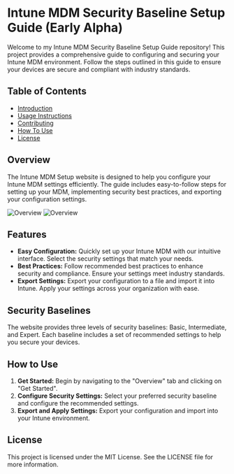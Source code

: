 # Intune MDM Security Baseline Setup Guide (Early Alpha)

Welcome to my Intune MDM Security Baseline Setup Guide repository! This project provides a comprehensive guide to configuring and securing your Intune MDM environment. Follow the steps outlined in this guide to ensure your devices are secure and compliant with industry standards.

## Table of Contents

- [Introduction](#overview)
- [Usage Instructions](#features)
- [Contributing](#security-baselines)
- [How To Use](#how-to-use)
- [License](#license)

## Overview

The Intune MDM Setup website is designed to help you configure your Intune MDM settings efficiently. The guide includes easy-to-follow steps for setting up your MDM, implementing security best practices, and exporting your configuration settings.

![Overview](https://github.com/MrOlof/IntuneWebsite/assets/100124559/777f44cd-3656-455e-a953-5a4bff60eef4)
![Overview](https://github.com/MrOlof/IntuneWebsite/assets/100124559/b038e558-1326-4074-8966-e183d601438d)

## Features

- **Easy Configuration:** Quickly set up your Intune MDM with our intuitive interface. Select the security settings that match your needs.
- **Best Practices:** Follow recommended best practices to enhance security and compliance. Ensure your settings meet industry standards.
- **Export Settings:** Export your configuration to a file and import it into Intune. Apply your settings across your organization with ease.

## Security Baselines

The website provides three levels of security baselines: Basic, Intermediate, and Expert. Each baseline includes a set of recommended settings to help you secure your devices.

## How to Use

1. **Get Started:** Begin by navigating to the "Overview" tab and clicking on "Get Started".
2. **Configure Security Settings:** Select your preferred security baseline and configure the recommended settings.
3. **Export and Apply Settings:** Export your configuration and import into your Intune environment.

## License

This project is licensed under the MIT License. See the LICENSE file for more information.
